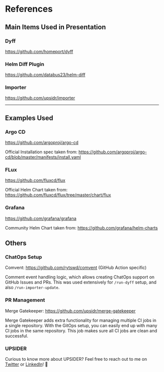 # References

## Main Items Used in Presentation

<!-- == export: main / begin == -->

### Dyff

https://github.com/homeport/dyff

### Helm Diff Plugin

https://github.com/databus23/helm-diff

### Importer

https://github.com/upsidr/importer

<!-- == export: main / end == -->

---

## Examples Used

<!-- == export: examples / begin == -->

### Argo CD

https://github.com/argoproj/argo-cd

Official Installation spec taken from: https://github.com/argoproj/argo-cd/blob/master/manifests/install.yaml

### FLux

https://github.com/fluxcd/flux

Official Helm Chart taken from: https://github.com/fluxcd/flux/tree/master/chart/flux

### Grafana

https://github.com/grafana/grafana

Community Helm Chart taken from: https://github.com/grafana/helm-charts

## <!-- == export: examples / end == -->

## Others

<!-- == export: other / begin == -->

### ChatOps Setup

Comvent: https://github.com/rytswd/comvent (GitHub Action specific)

Comment event handling logic, which allows creating ChatOps support on GitHub Issues and PRs. This was used extensively for `/run-dyff` setup, and also `/run-importer-update`.

### PR Management

Merge Gatekeeper: https://github.com/upsidr/merge-gatekeeper

Merge Gatekeeper adds extra functionality for managing multiple CI jobs in a single repository. With the GitOps setup, you can easily end up with many CI jobs in the same repository. This job makes sure all CI jobs are clean and successful.

### UPSIDER

Curious to know more about UPSIDER? Feel free to reach out to me on [Twitter](https://twitter.com/rytswd) or [LinkedIn](https://www.linkedin.com/in/ryotasawada/)! 🥰

<!-- == export: other / end == -->
